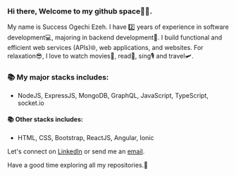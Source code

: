 ### Hi there, Welcome to my github space🤝😊.

My name is Success Ogechi Ezeh. I have 2️⃣ years of experience in software development💻, majoring in backend development🌟. 
I build functional and efficient web services (APIs)🌐, web applications, and websites. 
For relaxation😎, I love to watch movies🍿, read📖, sing🎙 and travel🛩.

### 📚 My major stacks includes:
- NodeJS, ExpressJS, MongoDB, GraphQL, JavaScript, TypeScript, socket.io 

#### 📚 Other stacks includes:
- HTML, CSS, Bootstrap, ReactJS, Angular, Ionic

Let's connect on [LinkedIn](https://www.linkedin.com/in/success-ezeh/) or send me an [email](ezehsuccess0476@gmail.com).  

Have a good time exploring all my repositories.🙂
